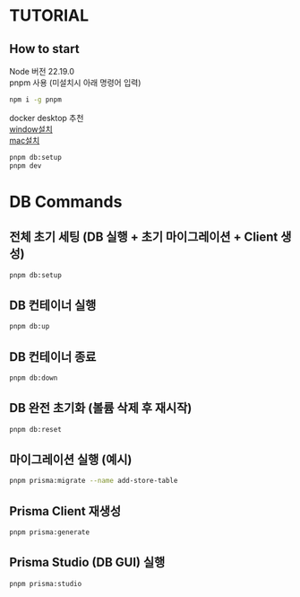 # TUTORIAL

## How to start

Node 버전 22.19.0  
pnpm 사용 (미설치시 아래 명령어 입력)

```bash
npm i -g pnpm
```

docker desktop 추천  
[window설치](https://docs.docker.com/desktop/setup/install/windows-install/)  
[mac설치](https://docs.docker.com/desktop/setup/install/mac-install/)

```bash
pnpm db:setup
pnpm dev
```

# DB Commands

## 전체 초기 세팅 (DB 실행 + 초기 마이그레이션 + Client 생성)

```bash
pnpm db:setup
```

## DB 컨테이너 실행

```bash
pnpm db:up
```

## DB 컨테이너 종료

```bash
pnpm db:down
```

## DB 완전 초기화 (볼륨 삭제 후 재시작)

```bash
pnpm db:reset
```

## 마이그레이션 실행 (예시)

```bash
pnpm prisma:migrate --name add-store-table
```

## Prisma Client 재생성

```bash
pnpm prisma:generate
```

## Prisma Studio (DB GUI) 실행

```bash
pnpm prisma:studio
```
